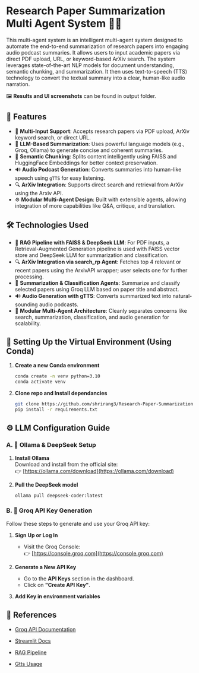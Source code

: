 
# Research Paper Summarization Multi Agent System 📝🚀

This multi-agent system is an intelligent multi-agent system designed to automate the end-to-end summarization of research papers into engaging audio podcast summaries. It allows users to input academic papers via direct PDF upload, URL, or keyword-based ArXiv search. The system leverages state-of-the-art NLP models for document understanding, semantic chunking, and summarization. It then uses text-to-speech (TTS) technology to convert the textual summary into a clear, human-like audio narration. 

🖼️ **Results and UI screenshots** can be found in output folder.


## 🔑 Features

- 📄 **Multi-Input Support**: Accepts research papers via PDF upload, ArXiv keyword search, or direct URL.
- 🧠 **LLM-Based Summarization**: Uses powerful language models (e.g., Groq, Ollama) to generate concise and coherent summaries.
- 🧩 **Semantic Chunking**: Splits content intelligently using FAISS and HuggingFace Embeddings for better context preservation.
- 🔊 **Audio Podcast Generation**: Converts summaries into human-like speech using `gTTS` for easy listening.
- 🔍 **ArXiv Integration**: Supports direct search and retrieval from ArXiv using the Arxiv API.
- ⚙️ **Modular Multi-Agent Design**: Built with extensible agents, allowing integration of more capabilities like Q&A, critique, and translation.

## 🛠️ Technologies Used

- 📄 **RAG Pipeline with FAISS & DeepSeek LLM**: For PDF inputs, a Retrieval-Augmented Generation pipeline is used with FAISS vector store and DeepSeek LLM for summarization and classification.
- 🔍 **ArXiv Integration via search_rp Agent**: Fetches top 4 relevant or recent papers using the ArxivAPI wrapper; user selects one for further processing.
- 🤖 **Summarization & Classification Agents**: Summarize and classify selected papers using Groq LLM based on paper title and abstract.
- 🔊 **Audio Generation with gTTS**: Converts summarized text into natural-sounding audio podcasts.
- 🧠 **Modular Multi-Agent Architecture**: Cleanly separates concerns like search, summarization, classification, and audio generation for scalability.




## 🧪 Setting Up the Virtual Environment (Using Conda)

1. **Create a new Conda environment**  

   ```bash
   conda create -n venv python=3.10
   conda activate venv
   ```
  
2. **Clone repo and Install dependancies** 
    ```bash
    git clone https://github.com/shrirang3/Research-Paper-Summarization-Multi-Agent-System.git
    pip install -r requirements.txt
    ```

## ⚙️ LLM Configuration Guide

### A. 🧠 Ollama & DeepSeek Setup

1. **Install Ollama**  
   Download and install from the official site:  
   👉 [https://ollama.com/download](https://ollama.com/download)

2. **Pull the DeepSeek model**  
   ```bash
   ollama pull deepseek-coder:latest
    ```
### B. 🔐 Groq API Key Generation

Follow these steps to generate and use your Groq API key:

1. **Sign Up or Log In**
   - Visit the Groq Console:  
     👉 [https://console.groq.com](https://console.groq.com)

2. **Generate a New API Key**
   - Go to the **API Keys** section in the dashboard.
   - Click on **"Create API Key"**.


3. **Add Key in environment variables**
    

## 🔗 References

  - [Groq API Documentation](https://console.groq.com/docs)

  - [Streamlit Docs](https://docs.streamlit.io/)

  - [RAG Pipeline](https://sebastian-petrus.medium.com/developing-rag-systems-with-deepseek-r1-ollama-f2f561cfda97)
  - [Gtts Usage](https://gtts.readthedocs.io/en/latest/)
